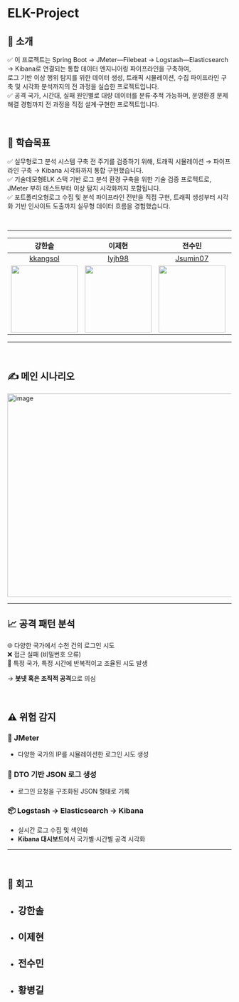 # ELK-Project

## 📝 소개
✅ 이 프로젝트는 Spring Boot → JMeter—Filebeat → Logstash—Elasticsearch → Kibana로 연결되는 통합 데이터 엔지니어링 파이프라인을 구축하여, <br>
   로그 기반 이상 행위 탐지를 위한 데이터 생성, 트래픽 시뮬레이션, 수집 파이프라인 구축 및 시각화 분석까지의 전 과정을 실습한 프로젝트입니다. <br>
✅ 공격 국가, 시간대, 실패 원인별로 대량 데이터를 분류·추적 가능하며, 운영환경 문제해결 경험까지 전 과정을 직접 설계·구현한 프로젝트입니다.

<br>

## 🎯 학습목표
✅ 실무형로그 분석 시스템 구축 전 주기를 검증하기 위해, 트래픽 시뮬레이션 → 파이프라인 구축 → Kibana 시각화까지 통합 구현했습니다. <br>
✅ 기술데모형ELK 스택 기반 로그 분석 환경 구축을 위한 기술 검증 프로젝트로, JMeter 부하 테스트부터 이상 탐지 시각화까지 포함됩니다. <br>
✅ 포트폴리오형로그 수집 및 분석 파이프라인 전반을 직접 구현, 트래픽 생성부터 시각화 기반 인사이트 도출까지 실무형 데이터 흐름을 경험했습니다. 

<br>

---

|강한솔|이제현|전수민|황병길|
|:---:|:---:|:---:|:---:|
|[kkangsol](https://github.com/kkangsol)|[lyjh98](https://github.com/lyjh98)|[Jsumin07](https://github.com/Jsumin07)|[Gill010147](https://github.com/Gill010147)|
|<img src="https://avatars.githubusercontent.com/kkangsol" width="150px;" alt=""/>|<img src="https://avatars.githubusercontent.com/lyjh98" width="150px;" alt=""/>|<img src="https://avatars.githubusercontent.com/Jsumin07" width="150px;" alt=""/>|<img src="https://avatars.githubusercontent.com/Gill010147" width="150px;" alt=""/>|

---
<br>

## ✍️ 메인 시나리오
<img width="860" height="456" alt="image" src="https://github.com/user-attachments/assets/66ca00aa-fba1-4be5-960f-1c636d99d228" />

---

## 📈 공격 패턴 분석

🌐 다양한 국가에서 수천 건의 로그인 시도 <br>
❌ 접근 실패 (비밀번호 오류) <br>
🔁 특정 국가, 특정 시간에 반복적이고 조율된 시도 발생 <br>
  
  → **봇넷 혹은 조직적 공격**으로 의심

<br>

## ⚠️ 위험 감지

### 🔧 JMeter
- 다양한 국가의 IP를 시뮬레이션한 로그인 시도 생성

### 🧾 DTO 기반 JSON 로그 생성
- 로그인 요청을 구조화된 JSON 형태로 기록

### 📦 Logstash → Elasticsearch → Kibana
- 실시간 로그 수집 및 색인화
- **Kibana 대시보드**에서 국가별·시간별 공격 시각화

---
<br>

## 📓 회고
- 강한솔
  - 
- 이제현
  - 
- 전수민
  - 
- 황병길
  - 

